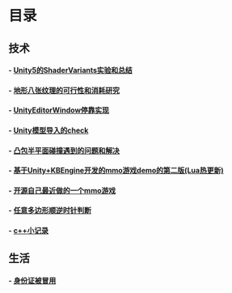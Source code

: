 # 目录

## 技术

#### - [Unity5的ShaderVariants实验和总结](https://github.com/liuxq/blog/issues/10)
#### - [地形八张纹理的可行性和消耗研究](https://github.com/liuxq/blog/issues/9)
#### - [UnityEditorWindow停靠实现](https://github.com/liuxq/blog/issues/7)
#### - [Unity模型导入的check](https://github.com/liuxq/blog/issues/6)

#### - [凸包半平面碰撞遇到的问题和解决](https://github.com/liuxq/blog/issues/5)
#### - [基于Unity+KBEngine开发的mmo游戏demo的第二版(Lua热更新)](https://github.com/liuxq/blog/issues/4)
#### - [开源自己最近做的一个mmo游戏](https://github.com/liuxq/blog/issues/3)

#### - [任意多边形顺逆时针判断](https://github.com/liuxq/blog/issues/2)
#### - [c++小记录](https://github.com/liuxq/blog/issues/1)

## 生活
  
#### - [身份证被冒用](https://github.com/liuxq/blog/issues/8)
